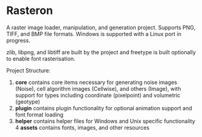 # Rasteron

A raster image loader, manipulation, and generation project. Supports PNG, TIFF, and BMP file formats. Windows is supported with a Linux port in progress.

zlib, libpng, and libtiff are built by the project and freetype is built optionally to enable font rasterisation.

Project Structure:

1. **core** contains core items necessary for generating noise images (Noise), cell algorithm images (Cellwise), and others (Image), with support for types including coordinate (pixelpoint) and volumetric (geotype)
2. **plugin** contains plugin functionality for optional animation support and font format loading
3. **helper** contains helper files for Windows and Unix specific functionality
4  **assets** contains fonts, images, and other resources